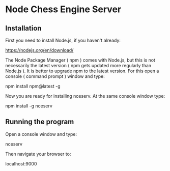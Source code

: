 # Node Chess Engine Server

## Installation

First you need to install Node.js, if you haven't already:

https://nodejs.org/en/download/

The Node Package Manager ( npm ) comes with Node.js, but this is not necessarily the latest version ( npm gets updated more regularly than Node.js ). It is better to upgrade npm to the latest version. For this open a console ( command prompt ) window and type:

npm install npm@latest -g

Now you are ready for installing nceserv. At the same console window type:

npm install -g nceserv

## Running the program

Open a console window and type:

nceserv

Then navigate your browser to:

localhost:9000